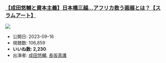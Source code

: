 ### [【成田悠輔と資本主義】日本橋三越…アフリカ救う画展とは？【スラムアート】](https://www.youtube.com/watch?v=pQ1-GYlJOGE)
[![](https://img.youtube.com/vi/pQ1-GYlJOGE/sddefault.jpg)](https://www.youtube.com/watch?v=pQ1-GYlJOGE)
-   公開日: 2023-09-16
-   視聴数: 106,859
-   **いいね数: 2,230**
-   出演者: [成田悠輔](/rehacq_fan/people/成田悠輔 "wikilink"), [長坂真護](/rehacq_fan/people/長坂真護 "wikilink")
